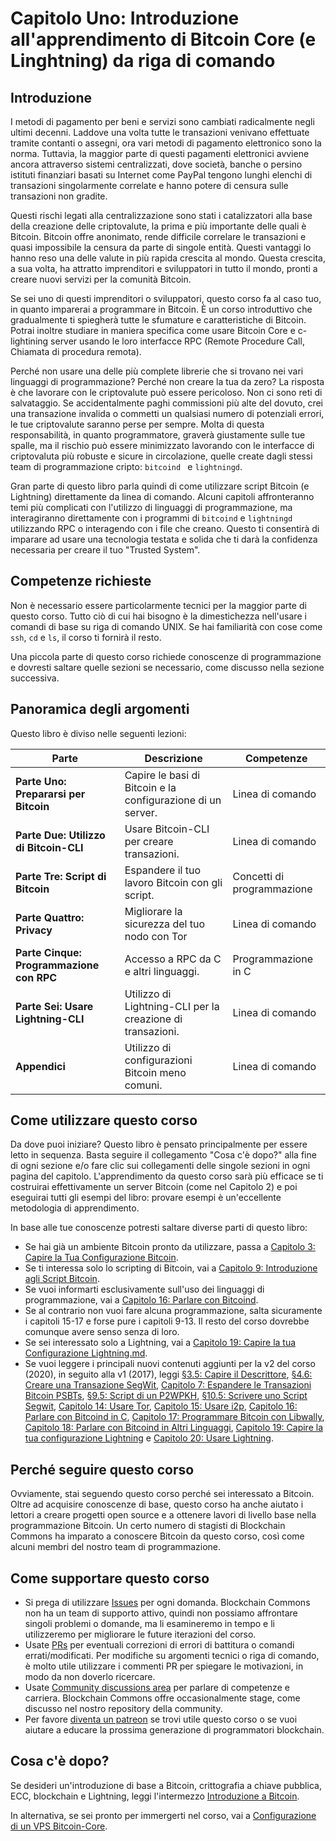 # Capitolo Uno: Introduzione all'apprendimento di Bitcoin Core (e Linghtning) da riga di comando

## Introduzione

I metodi di pagamento per beni e servizi sono cambiati radicalmente negli ultimi decenni. Laddove una volta tutte le transazioni venivano effettuate tramite contanti o assegni, ora vari metodi di pagamento elettronico sono la norma. Tuttavia, la maggior parte di questi pagamenti elettronici avviene ancora attraverso sistemi centralizzati, dove società, banche o persino istituti finanziari basati su Internet come PayPal tengono lunghi elenchi di transazioni singolarmente correlate e hanno potere di censura sulle transazioni non gradite.

Questi rischi legati alla centralizzazione sono stati i catalizzatori alla base della creazione delle criptovalute, la prima e più importante delle quali è Bitcoin. Bitcoin offre anonimato, rende difficile correlare le transazioni e quasi impossibile la censura da parte di singole entità. Questi vantaggi lo hanno reso una delle valute in più rapida crescita al mondo. Questa crescita, a sua volta, ha attratto imprenditori e sviluppatori in tutto il mondo, pronti a creare nuovi servizi per la comunità Bitcoin.

Se sei uno di questi imprenditori o sviluppatori, questo corso fa al caso tuo, in quanto imparerai a programmare in Bitcoin. È un corso introduttivo che gradualmente ti spiegherà tutte le sfumature e caratteristiche di Bitcoin. Potrai inoltre studiare in maniera specifica come usare Bitcoin Core e c-lightining server usando le loro interfacce RPC (Remote Procedure Call, Chiamata di procedura remota).

Perché non usare una delle più complete librerie che si trovano nei vari linguaggi di programmazione? Perché non creare la tua da zero? La risposta è che lavorare con le criptovalute può essere pericoloso. Non ci sono reti di salvataggio. Se accidentalmente paghi commissioni più alte del dovuto, crei una transazione invalida o commetti un qualsiasi numero di potenziali errori, le tue criptovalute saranno perse per sempre. Molta di questa responsabilità, in quanto programmatore, graverà giustamente sulle tue spalle, ma il rischio può essere minimizzato lavorando con le interfacce di criptovaluta più robuste e sicure in circolazione, quelle create dagli stessi team di programmazione cripto: ``bitcoind `` e ``lightningd``.

Gran parte di questo libro parla quindi di come utilizzare script Bitcoin (e Lightning) direttamente da linea di comando. Alcuni capitoli affronteranno temi più complicati con l'utilizzo di linguaggi di programmazione, ma interagiranno direttamente con i programmi di ``bitcoind`` e ``lightningd`` utilizzando RPC o interagendo con i file che creano. Questo ti consentirà di imparare ad usare una tecnologia testata e solida che ti darà la confidenza necessaria per creare il tuo "Trusted System".

## Competenze richieste

Non è necessario essere particolarmente tecnici per la maggior parte di questo corso. Tutto ciò di cui hai bisogno è la dimestichezza nell'usare i comandi di base su riga di comando UNIX. Se hai familiarità con cose come `ssh`, `cd` e `ls`, il corso ti fornirà il resto.

Una piccola parte di questo corso richiede conoscenze di programmazione e dovresti saltare quelle sezioni se necessario, come discusso nella sezione successiva.

## Panoramica degli argomenti

Questo libro è diviso nelle seguenti lezioni:

| Parte | Descrizione | Competenze |
|-------|---------|---------|
| **Parte Uno: Prepararsi per Bitcoin** | Capire le basi di Bitcoin e la configurazione di un server. | Linea di comando | 
| **Parte Due: Utilizzo di Bitcoin-CLI** | Usare Bitcoin-CLI per creare transazioni. | Linea di comando |
| **Parte Tre: Script di Bitcoin** | Espandere il tuo lavoro Bitcoin con gli script. | Concetti di programmazione |
| **Parte Quattro: Privacy** | Migliorare la sicurezza del tuo nodo con Tor | Linea di comando |
| **Parte Cinque: Programmazione con RPC** | Accesso a RPC da C e altri linguaggi. | Programmazione in C |
| **Parte Sei: Usare Lightning-CLI** | Utilizzo di Lightning-CLI per la creazione di transazioni. | Linea di comando |
| **Appendici** | Utilizzo di configurazioni Bitcoin meno comuni. | Linea di comando |

## Come utilizzare questo corso

Da dove puoi iniziare? Questo libro è pensato principalmente per essere letto in sequenza. Basta seguire il collegamento "Cosa c'è dopo?" alla fine di ogni sezione e/o fare clic sui collegamenti delle singole sezioni in ogni pagina del capitolo. L'apprendimento da questo corso sarà più efficace se ti costruirai effettivamente un server Bitcoin (come nel Capitolo 2) e poi eseguirai tutti gli esempi del libro: provare esempi è un'eccellente metodologia di apprendimento.

In base alle tue conoscenze potresti saltare diverse parti di questo libro:

* Se hai già un ambiente Bitcoin pronto da utilizzare, passa a [Capitolo 3: Capire la Tua Configurazione Bitcoin](03_0_Capire_la_Tua_Configurazione_Bitcoin.md).
* Se ti interessa solo lo scripting di Bitcoin, vai a [Capitolo 9: Introduzione agli Script Bitcoin](09_0_Introduzione_Script_Bitcoin.md).
* Se vuoi informarti esclusivamente sull'uso dei linguaggi di programmazione, vai a [Capitolo 16: Parlare con Bitcoind](16_0_Parlare_con_Bitcoind.md).
* Se al contrario non vuoi fare alcuna programmazione, salta sicuramente i capitoli 15-17 e forse pure i capitoli 9-13. Il resto del corso dovrebbe comunque avere senso senza di loro.
* Se sei interessato solo a Lightning, vai a [Capitolo 19: Capire la tua Configurazione Lightning.md](19_0_Capire_Configurazione_Lightning.md).
* Se vuoi leggere i principali nuovi contenuti aggiunti per la v2 del corso (2020), in seguito alla v1 (2017), leggi [§3.5: Capire il Descrittore](03_5_Capire_il_Descrittore.md), [§4.6: Creare una Transazione SegWit](04_6_Creare_una_Transazione_Segwit.md), [Capitolo 7: Espandere le Transazioni Bitcoin PSBTs](07_0_Ampliare_Transazioni_Bitcoin_PSBTs.md), [§9.5: Script di un P2WPKH](09_5_Script_di_P2WPKH.md), [§10.5: Scrivere uno Script Segwit](10_5_Scrivere_uno_Script_Segwit.md), [Capitolo 14: Usare Tor](14_0_Usare_Tor.md), [Capitolo 15: Usare i2p](15_0_Usare_i2p.md), [Capitolo 16: Parlare con Bitcoind in C](16_0_Parlare_con_Bitcoind.md), [Capitolo 17: Programmare Bitcoin con Libwally](17_0_Programmare_con_Libwally.md), [Capitolo 18: Parlare con Bitcoind in Altri Linguaggi](18_0_Parlare_con_Bitcoind_Altro.md), [Capitolo 19: Capire la tua configurazione Lightning](19_0_Capire_Configurazione_Lightning.md) e [Capitolo 20: Usare Lightning](20_0_Usare_Lightning.md).

## Perché seguire questo corso

Ovviamente, stai seguendo questo corso perché sei interessato a Bitcoin. Oltre ad acquisire conoscenze di base, questo corso ha anche aiutato i lettori a creare progetti open source e a ottenere lavori di livello base nella programmazione Bitcoin. Un certo numero di stagisti di Blockchain Commons ha imparato a conoscere Bitcoin da questo corso, così come alcuni membri del nostro team di programmazione.

## Come supportare questo corso

* Si prega di utilizzare [Issues](https://github.com/BlockchainCommons/Learning-Bitcoin-from-the-Command-Line/issues) per ogni domanda. Blockchain Commons non ha un team di supporto attivo, quindi non possiamo affrontare singoli problemi o domande, ma li esamineremo in tempo e li utilizzeremo per migliorare le future iterazioni del corso.
* Usate [PRs](https://github.com/BlockchainCommons/Learning-Bitcoin-from-the-Command-Line/pulls) per eventuali correzioni di errori di battitura o comandi errati/modificati. Per modifiche su argomenti tecnici o riga di comando, è molto utile utilizzare i commenti PR per spiegare le motivazioni, in modo da non doverlo ricercare.
* Usate [Community discussions area](https://github.com/BlockchainCommons/Community/discussions) per parlare di competenze e carriera. Blockchain Commons offre occasionalmente stage, come discusso nel nostro repository della community.
* Per favore [diventa un patreon](https://github.com/sponsors/BlockchainCommons) se trovi utile questo corso o se vuoi aiutare a educare la prossima generazione di programmatori blockchain.

## Cosa c'è dopo?

Se desideri un'introduzione di base a Bitcoin, crittografia a chiave pubblica, ECC, blockchain e Lightning, leggi l'intermezzo [Introduzione a Bitcoin](01_1_Introduzione_a_Bitcoin.md). 

In alternativa, se sei pronto per immergerti nel corso, vai a [Configurazione di un VPS Bitcoin-Core](02_0_Configurazione_di_un_Bitcoin-Core_VPS.md).
